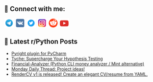 ## 🔎 Connect with me:
[<img src="https://github.com/bullbesh/bullbesh/blob/main/images/Telegram.png" width="32" height="32" />](https://t.me/bullbesh)
[<img src="https://github.com/bullbesh/bullbesh/blob/main/images/VK.png" width="32" height="32" />](https://vk.com/bullbesh)
[<img src="https://github.com/bullbesh/bullbesh/blob/main/images/Twitter.png" width="32" height="32" />](https://twitter.com/bullbesh1)
[<img src="https://github.com/bullbesh/bullbesh/blob/main/images/Instagram.png" width="32" height="32" />](https://www.instagram.com/bullbesh)
[<img src="https://github.com/bullbesh/bullbesh/blob/main/images/Reddit.png" width="32" height="32" />](https://www.reddit.com/user/bullbesh)
[<img src="https://github.com/bullbesh/bullbesh/blob/main/images/YouTube.png" width="32" height="32" />](https://www.youtube.com/channel/UCtfjRs6uzgq5mfm8S06WTcg)

## 📕 Latest r/Python Posts
<!-- BLOG-POST-LIST:START -->
- [Pyright plugin for PyCharm](https://www.reddit.com/r/Python/comments/1b0b0cb/pyright_plugin_for_pycharm/)
- [Tyche: Supercharge Your Hypothesis Testing](https://www.reddit.com/r/Python/comments/1b07iod/tyche_supercharge_your_hypothesis_testing/)
- [Financial-Analyzer &lpar;Python CLI money analyzer / Mint alternative&rpar;](https://www.reddit.com/r/Python/comments/1b04vdj/financialanalyzer_python_cli_money_analyzer_mint/)
- [Monday Daily Thread: Project ideas!](https://www.reddit.com/r/Python/comments/1b0388v/monday_daily_thread_project_ideas/)
- [RenderCV v1 is released! Create an elegant CV/resume from YAML.](https://www.reddit.com/r/Python/comments/1azvd85/rendercv_v1_is_released_create_an_elegant/)
<!-- BLOG-POST-LIST:END -->
